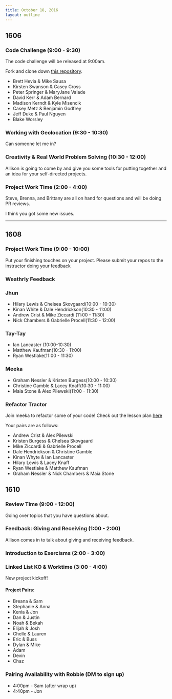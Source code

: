 ```yaml
---
title: October 18, 2016
layout: outline
---
```


## 1606

### Code Challenge (9:00 - 9:30)

The code challenge will be released at 9:00am.

Fork and clone down [this repository](https://github.com/turingschool-examples/code-exercises).

* Brett Hevia & Mike Sausa
* Kirsten Swanson & Casey Cross
* Peter Springer & MaryJane Valade
* David Kerr & Adam Bernard
* Madison Kerndt & Kyle Misencik
* Casey Metz & Benjamin Godfrey
* Jeff Duke & Paul Nguyen
* Blake Worsley

### Working with Geolocation (9:30 - 10:30)

Can someone let me in?

### Creativity & Real World Problem Solving (10:30 - 12:00)

Allison is going to come by and give you some tools for putting together and an idea for your self-directed projects.

### Project Work Time (2:00 - 4:00)

Steve, Brenna, and Brittany are all on hand for questions and will be doing PR reviews.

I think you got some new issues.

***

## 1608

###  Project Work Time (9:00 - 10:00)

Put your finishing touches on your project. Please submit your repos to the instructor doing your feedback

### Weathrly Feedback

### Jhun

* Hilary Lewis & Chelsea Skovgaard(10:00 - 10:30)
* Kinan White & Dale Hendrickson(10:30 - 11:00)
* Andrew Crist & Mike Ziccardi (11:00 - 11:30)
* Nick Chambers & Gabrielle Procell(11:30 - 12:00)


### Tay-Tay

* Ian Lancaster (10:00-10:30)
* Matthew Kaufman(10:30 - 11:00)
* Ryan Westlake(11:00 - 11:30)

### Meeka

* Graham Nessler & Kristen Burgess(10:00 - 10:30)
* Christine Gamble & Lacey Knaff(10:30 - 11:00)
* Maia Stone & Alex Pilewski(11:00 - 11:30)

### Refactor Tractor

Join meeka to refactor some of your code! Check out the lesson plan [here](https://github.com/turingschool/lesson_plans/blob/master/ruby_04-apis_and_scalability/js_refactor_tractor.md)

Your pairs are as follows:

* Andrew Crist & Alex Pilewski
* Kristen Burgess & Chelsea Skovgaard
* Mike Ziccardi & Gabrielle Procell
* Dale Hendrickson & Christine Gamble
* Kinan Whyte & Ian Lancaster
* Hilary Lewis & Lacey Knaff
* Ryan Westlake & Matthew Kaufman
* Graham Nessler & Nick Chambers & Maia Stone

## 1610

### Review Time (9:00 - 12:00)

Going over topics that you have questions about.

### Feedback: Giving and Receiving (1:00 - 2:00)

Allison comes in to talk about giving and receiving feedback.

### Introduction to Exercisms (2:00 - 3:00)

### Linked List KO & Worktime (3:00 - 4:00)

New project kickoff!

#### Project Pairs:

- Breana & Sam
- Stephanie & Anna
- Kenia & Jon
- Dan & Justin
- Noah & Bekah
- Elijah & Josh
- Chelle & Lauren
- Eric & Buss
- Dylan & Mike
- Adam
- Devin
- Chaz

### Pairing Availability with Robbie (DM to sign up)

* 4:00pm - Sam (after wrap up)
* 4:40pm - Jon
